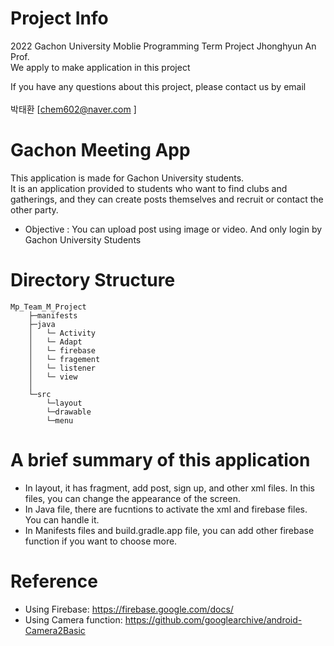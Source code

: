 # Project Info
2022 Gachon University Moblie Programming Term Project Jhonghyun An Prof.<br>
We apply to make application in this project

If you have any questions about this project, please contact us by email<br><br>
박태환 [chem602@naver.com ] <br>

# Gachon Meeting App
This application is made for Gachon University students. <br>
It is an application provided to students who want to find clubs and gatherings, and they can create posts themselves and recruit or contact the other party.<br>
* Objective : You can upload post using image or video. And only login by Gachon University Students<br>

# Directory Structure
```
Mp_Team_M_Project
    ├─manifests
    ├─java
    │   └─ Activity
    │   └─ Adapt
    │   └─ firebase
    │   └─ fragement    
    │   └─ listener
    │   └─ view
    │  
    └─src
        └─layout
        └─drawable
        └─menu
```

# A brief summary of this application

* In layout, it has fragment, add post, sign up, and other xml files. In this files, you can change the appearance of the screen.
* In Java file, there are fucntions to activate the xml and firebase files. You can handle it.
* In Manifests files and build.gradle.app file, you can add other firebase function if you want to choose more.

# Reference
* Using Firebase: https://firebase.google.com/docs/
* Using Camera function: https://github.com/googlearchive/android-Camera2Basic

